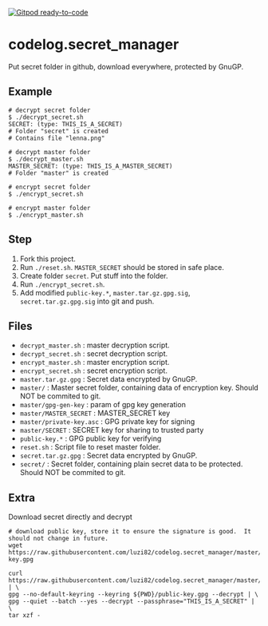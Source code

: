 [![Gitpod ready-to-code](https://img.shields.io/badge/Gitpod-ready--to--code-blue?logo=gitpod)](https://gitpod.io/#https://github.com/luzi82/codelog.secret_manager)

# codelog.secret_manager

Put secret folder in github, download everywhere, protected by GnuGP.

## Example

```
# decrypt secret folder
$ ./decrypt_secret.sh 
SECRET: (type: THIS_IS_A_SECRET)
# Folder "secret" is created
# Contains file "lenna.png"

# decrypt master folder
$ ./decrypt_master.sh 
MASTER_SECRET: (type: THIS_IS_A_MASTER_SECRET)
# Folder "master" is created

# encrypt secret folder
$ ./encrypt_secret.sh

# encrypt master folder
$ ./encrypt_master.sh
```

## Step

1. Fork this project.
1. Run `./reset.sh`.  `MASTER_SECRET` should be stored in safe place.
1. Create folder `secret`.  Put stuff into the folder.
1. Run `./encrypt_secret.sh`.
1. Add modified `public-key.*`, `master.tar.gz.gpg.sig`, `secret.tar.gz.gpg.sig` into git and push.

## Files

* `decrypt_master.sh` : master decryption script.
* `decrypt_secret.sh` : secret decryption script.
* `encrypt_master.sh` : master encryption script.
* `encrypt_secret.sh` : secret encryption script.
* `master.tar.gz.gpg` : Secret data encrypted by GnuGP.
* `master/` : Master secret folder, containing data of encryption key.  Should NOT be commited to git.
* `master/gpg-gen-key` : param of gpg key generation
* `master/MASTER_SECRET` : MASTER_SECRET key
* `master/private-key.asc` : GPG private key for signing
* `master/SECRET` : SECRET key for sharing to trusted party
* `public-key.*` : GPG public key for verifying
* `reset.sh` : Script file to reset master folder.
* `secret.tar.gz.gpg` : Secret data encrypted by GnuGP.
* `secret/` : Secret folder, containing plain secret data to be protected.  Should NOT be commited to git.

## Extra

Download secret directly and decrypt
```
# download public key, store it to ensure the signature is good.  It should not change in future.
wget https://raw.githubusercontent.com/luzi82/codelog.secret_manager/master/public-key.gpg

curl https://raw.githubusercontent.com/luzi82/codelog.secret_manager/master/secret.tar.gz.gpg.sig | \
gpg --no-default-keyring --keyring ${PWD}/public-key.gpg --decrypt | \
gpg --quiet --batch --yes --decrypt --passphrase="THIS_IS_A_SECRET" | \
tar xzf -
```
